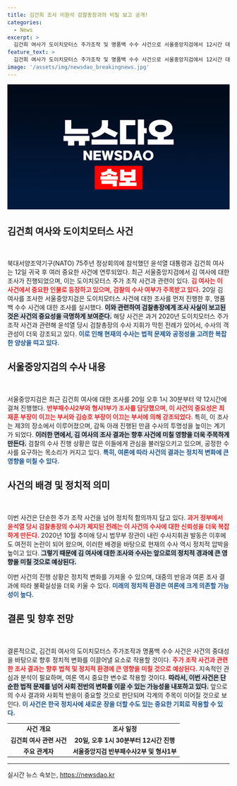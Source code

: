 ```yaml
---
title: 김건희 조사 이원석 검찰총장과의 비밀 보고 공개!
categories:
  - News
excerpt: >
  김건희 여사가 도이치모터스 주가조작 및 명품백 수수 사건으로 서울중앙지검에서 12시간 대면 조사를 받았다. 이 조사는 검찰총장에게 사후 보고되며, 수사지휘권 논란이 다시 일고 있다. 클릭해서 사건의 전말을 확인해보세요!
feature_text: >
  김건희 여사가 도이치모터스 주가조작 및 명품백 수수 사건으로 서울중앙지검에서 12시간 대면 조사를 받았다. 이 조사는 검찰총장에게 사후 보고되며, 수사지휘권 논란이 다시 일고 있다. 클릭해서 사건의 전말을 확인해보세요!
image: '/assets/img/newsdao_breakingnews.jpg'
---
```


<p><img src="/assets/img/newsdao_breakingnews.jpg" alt="ranknews 속보" /></p>

<h2 data-ke-size="size26">김건희 여사와 도이치모터스 사건</h2>

<p data-ke-size="size16">&nbsp;</p>

<p data-ke-size="size16">북대서양조약기구(NATO) 75주년 정상회의에 참석했던 윤석열 대통령과 김건희 여사는 12일 귀국 후 여러 중요한 사건에 연루되었다. 최근 서울중앙지검에서 김 여사에 대한 조사가 진행되었으며, 이는 도이치모터스 주가 조작 사건과 관련이 있다. <b><span style="color: #ee2323;">김 여사는 이 사건에서 중요한 인물로 등장하고 있으며, 검찰의 수사 여부가 주목받고 있다.</span></b> 20일 김 여사를 조사한 서울중앙지검은 도이치모터스 사건에 대한 조사를 먼저 진행한 후, 명품백 수수 사건에 대한 조사를 실시했다. <b><span style="background-color: #21538527;">이와 관련하여 검찰총장에게 조사 사실이 보고된 것은 사건의 중요성을 극명하게 보여준다.</span></b> 해당 사건은 과거 2020년 도이치모터스 주가조작 사건과 관련해 윤석열 당시 검찰총장의 수사 지휘가 막힌 전례가 있어서, 수사의 객관성이 더욱 강조되고 있다. <b><span style="color: #1a5490;">이로 인해 현재의 수사는 법적 문제와 공정성을 고려한 복잡한 양상을 띠고 있다.</span></b> </p>

<h2 data-ke-size="size26">서울중앙지검의 수사 내용</h2>

<p data-ke-size="size16">&nbsp;</p>

<p data-ke-size="size16">서울중앙지검은 최근 김건희 여사에 대한 조사를 20일 오후 1시 30분부터 약 12시간에 걸쳐 진행했다. <b><span style="color: #ee2323;">반부패수사2부와 형사1부가 조사를 담당했으며, 이 사건의 중요성은 최재훈 부장이 이끄는 부서와 김승호 부장이 이끄는 부서에 의해 강조되었다.</span></b> 특히, 이 조사는 제3의 장소에서 이루어졌으며, 감독 아래 진행된 만큼 수사의 투명성을 높이는 계기가 되었다. <b><span style="background-color: #21538527;">이러한 면에서, 김 여사의 조사 결과는 향후 사건에 미칠 영향을 더욱 주목하게 만든다.</span></b> 검찰의 수사 진행 상황은 많은 이들에게 관심을 불러일으키고 있으며, 공정한 수사를 요구하는 목소리가 커지고 있다. <b><span style="color: #1a5490;">특히, 여론에 따라 사건의 결과는 정치적 변화에 큰 영향을 미칠 수 있다.</span></b> </p>

<h2 data-ke-size="size26">사건의 배경 및 정치적 의미</h2>

<p data-ke-size="size16">&nbsp;</p>

<p data-ke-size="size16">이번 사건은 단순한 주가 조작 사건을 넘어 정치적 함의까지 담고 있다. <b><span style="color: #ee2323;">과거 정부에서 윤석열 당시 검찰총장의 수사가 제지된 전례는 이 사건의 수사에 대한 신뢰성을 더욱 복잡하게 만든다.</span></b> 2020년 10월 추미애 당시 법무부 장관이 내린 수사지휘권 발동은 이후에도 여전히 논란이 되어 왔으며, 이러한 배경을 바탕으로 현재의 수사 역시 정치적 압박을 높이고 있다. <b><span style="background-color: #21538527;">그렇기 때문에 김 여사에 대한 조사와 수사는 앞으로의 정치적 경과에 큰 영향을 미칠 것으로 예상된다.</span></b> 

<p data-ke-size="size16">이번 사건의 진행 상황은 정치적 변화를 가져올 수 있으며, 대중의 반응과 여론 조사 결과에 따라 불확실성을 더욱 키울 수 있다. <b><span style="color: #1a5490;">미래의 정치적 환경은 여론에 크게 의존할 가능성이 높다.</span></b> </p>

<h2 data-ke-size="size26">결론 및 향후 전망</h2>

<p data-ke-size="size16">&nbsp;</p>

<p data-ke-size="size16">결론적으로, 김건희 여사의 도이치모터스 주가조작과 명품백 수수 사건은 사건의 중대성을 바탕으로 향후 정치적 변화를 이끌어낼 요소로 작용할 것이다. <b><span style="color: #ee2323;">주가 조작 사건과 관련한 조사 결과는 향후 법적 및 정치적 환경에 큰 영향을 미칠 것으로 예상된다.</span></b> 지속적인 관심과 분석이 필요하며, 여론 역시 중요한 변수로 작용할 것이다. <b><span style="background-color: #21538527;">따라서, 이번 사건은 단순한 법적 문제를 넘어 사회 전반의 변화를 이끌 수 있는 가능성을 내포하고 있다.</span></b> 앞으로의 수사 결과와 사회적 반응이 중요할 것으로 판단되며 각계의 주목이 이어질 것으로 보인다. <b><span style="color: #1a5490;">이 사건은 한국 정치사에 새로운 장을 더할 수도 있는 중요한 기회로 작용할 수 있다.</span></b> </p>

<table>
    <tr>
        <td style="text-align: center; height: 17px;"><b>사건 개요</b></td>
        <td style="text-align: center; height: 17px;"><b>조사 일정</b></td>
    </tr>
    <tr>
        <td style="text-align: center; height: 17px;"><b>김건희 여사 관련 사건</b></td>
        <td style="text-align: center; height: 17px;"><b>20일, 오후 1시 30분부터 12시간 진행</b></td>
    </tr>
    <tr>
        <td style="text-align: center; height: 17px;"><b>주요 관계자</b></td>
        <td style="text-align: center; height: 17px;"><b>서울중앙지검 반부패수사2부 및 형사1부</b></td>
    </tr>
</table>

<hr>
실시간 뉴스 속보는, <a href="https://newsdao.kr" rel="dofollow">https://newsdao.kr</a>


